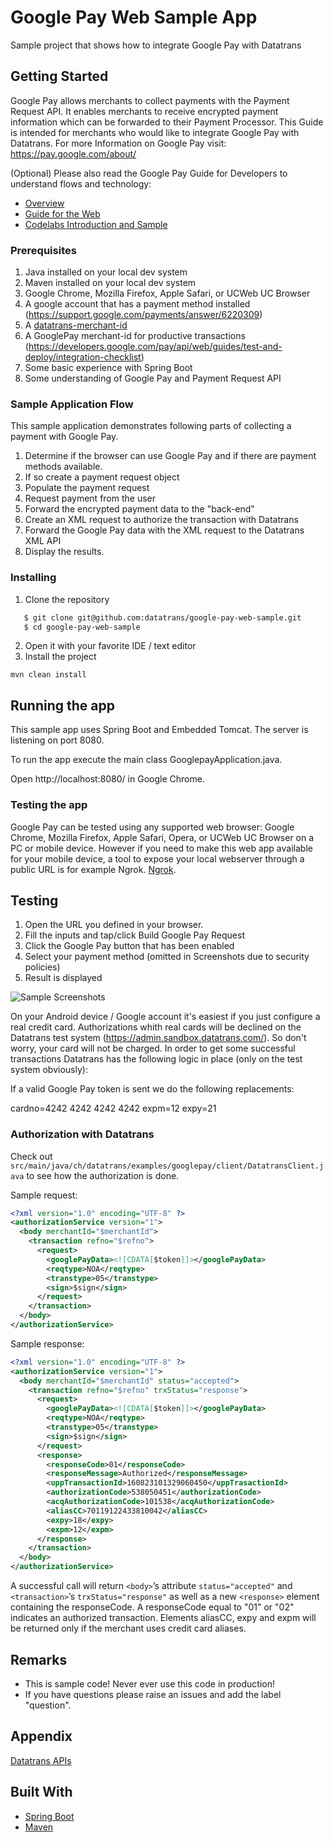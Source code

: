 # Google Pay Web Sample App
Sample project that shows how to integrate Google Pay with Datatrans

## Getting Started

Google Pay allows merchants to collect payments with the Payment Request API. It enables merchants to receive encrypted payment information which can be forwarded to their Payment Processor. This Guide is intended for merchants who would like to integrate Google Pay with Datatrans. For more Information on Google Pay visit: https://pay.google.com/about/

(Optional) Please also read the Google Pay Guide for Developers to understand flows and technology: 
- [Overview](https://developers.google.com/pay/api/)
- [Guide for the Web](https://developers.google.com/pay/api/web/setup)
- [Codelabs Introduction and Sample](https://codelabs.developers.google.com/codelabs/pay-web-checkout/)

### Prerequisites

1. Java installed on your local dev system
2. Maven installed on your local dev system
3. Google Chrome, Mozilla Firefox, Apple Safari, or UCWeb UC Browser
4. A google account that has a payment method installed (https://support.google.com/payments/answer/6220309)
5. A [datatrans-merchant-id](https://testaccount.datatrans.com/testaccounts)
6. A GooglePay merchant-id for productive transactions (https://developers.google.com/pay/api/web/guides/test-and-deploy/integration-checklist)
5. Some basic experience with Spring Boot
6. Some understanding of Google Pay and Payment Request API

### Sample Application Flow

This sample application demonstrates following parts of collecting a payment with Google Pay. 

1. Determine if the browser can use Google Pay and if there are payment methods available.
2. If so create a payment request object
3. Populate the payment request
4. Request payment from the user
5. Forward the encrypted payment data to the "back-end"
6. Create an XML request to authorize the transaction with Datatrans
7. Forward the Google Pay data with the XML request to the Datatrans XML API
8. Display the results. 

### Installing

1. Clone the repository
 ```zsh
    $ git clone git@github.com:datatrans/google-pay-web-sample.git
    $ cd google-pay-web-sample
```
2. Open it with your favorite IDE / text editor
3. Install the project

```
mvn clean install
```

## Running the app
This sample app uses Spring Boot and Embedded Tomcat. The server is listening on port 8080. 

To run the app execute the main class GooglepayApplication.java. 

Open http://localhost:8080/ in Google Chrome.

### Testing the app

Google Pay can be tested using any supported web browser: Google Chrome, Mozilla Firefox, Apple Safari, Opera, or UCWeb UC Browser on a PC or mobile device. However if you need to make this web app available for your mobile device, a tool to expose your local webserver through a public URL is for example Ngrok. [Ngrok](https://ngrok.com/). 

## Testing

1. Open the URL you defined in your browser.
2. Fill the inputs and tap/click Build Google Pay Request
3. Click the Google Pay button that has been enabled
4. Select your payment method (omitted in Screenshots due to security policies)
5. Result is displayed

![Sample Screenshots](doc/sample.gif)

On your Android device / Google account it's easiest if you just configure a real credit card. Authorizations whith real cards will be declined on the Datatrans test system (https://admin.sandbox.datatrans.com/). So don't worry, your card will not be charged. In order to get some successful transactions Datatrans has the following logic in place (only on the test system obviously):

If a valid Google Pay token is sent we do the following replacements:

cardno=4242 4242 4242 4242
expm=12
expy=21



### Authorization with Datatrans
Check out `src/main/java/ch/datatrans/examples/googlepay/client/DatatransClient.java` to see how the authorization is done.

Sample request:

```XML
<?xml version="1.0" encoding="UTF-8" ?>
<authorizationService version="1">
  <body merchantId="$merchantId">
    <transaction refno="$refno">
      <request>
        <googlePayData><![CDATA[$token]]></googlePayData>
        <reqtype>NOA</reqtype>
        <transtype>05</transtype>
        <sign>$sign</sign>
      </request>
    </transaction>
  </body>
</authorizationService>
```

Sample response:

```XML
<?xml version="1.0" encoding="UTF-8" ?>
<authorizationService version="1">
  <body merchantId="$merchantId" status="accepted">
    <transaction refno="$refno" trxStatus="response">
      <request>
        <googlePayData><![CDATA[$token]]></googlePayData>
        <reqtype>NOA</reqtype>
        <transtype>05</transtype>
        <sign>$sign</sign>
      </request>
      <response>
        <responseCode>01</responseCode>
        <responseMessage>Authorized</responseMessage>
        <uppTransactionId>160823101329060450</uppTrasactionId>
        <authorizationCode>538050451</authorizationCode>
        <acqAuthorizationCode>101538</acqAuthorizationCode>
        <aliasCC>70119122433810042</aliasCC>
        <expy>18</expy>
        <expm>12</expm>
      </response>
    </transaction>
  </body>
</authorizationService>
```

A successful call will return `<body>`’s attribute `status="accepted"` and `<transaction>`’s `trxStatus="response"` as 
well as a new `<response>` element containing the responseCode. A responseCode equal to "01" or "02" indicates
an authorized transaction. Elements aliasCC, expy and expm will be returned only if the merchant uses credit card aliases.

## Remarks
- This is sample code! Never ever use this code in production! 
- If you have questions please raise an issues and add the label "question".


## Appendix 
[Datatrans APIs](https://www.datatrans.ch/en/technology_apis/technical-documentation)

## Built With

* [Spring Boot ](https://projects.spring.io/spring-boot/) 
* [Maven](https://maven.apache.org/) 
